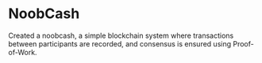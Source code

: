 # NoobCash

Created a noobcash, a simple blockchain system where transactions between participants are recorded, and consensus is ensured using Proof-of-Work.

